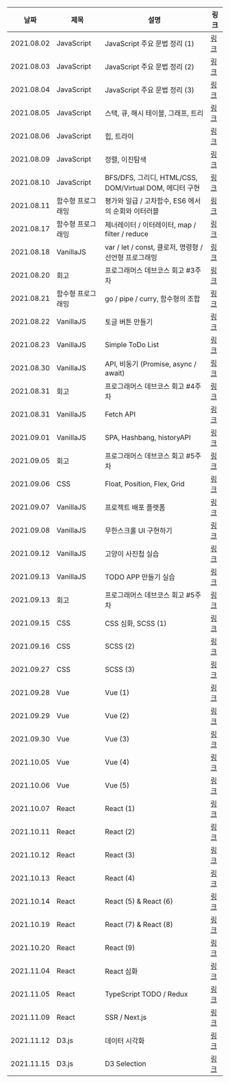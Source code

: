 |날짜|제목|설명|링크|
|---|---|---|---|
|2021.08.02|JavaScript|JavaScript 주요 문법 정리 (1)|[링크](https://velog.io/@krungy/TIL21.8.2)|
|2021.08.03|JavaScript|JavaScript 주요 문법 정리 (2)|[링크](https://velog.io/@krungy/TIL21.8.3)|
|2021.08.04|JavaScript|JavaScript 주요 문법 정리 (3)|[링크](https://velog.io/@krungy/TIL21.8.4)|
|2021.08.05|JavaScript|스택, 큐, 해시 테이블, 그래프, 트리|[링크](https://velog.io/@krungy/TIL21.8.5)|
|2021.08.06|JavaScript|힙, 트라이|[링크](https://velog.io/@krungy/TIL21.8.6)|
|2021.08.09|JavaScript|정렬, 이진탐색|[링크](https://velog.io/@krungy/TIL21.8.9)|
|2021.08.10|JavaScript|BFS/DFS, 그리디, HTML/CSS, DOM/Virtual DOM, 에디터 구현|[링크](https://velog.io/@krungy/TIL21.8.10)|
|2021.08.11|함수형 프로그래밍|평가와 일급 / 고차함수, ES6 에서의 순회와 이터러블|[링크](https://velog.io/@krungy/TIL21.8.11)|
|2021.08.17|함수형 프로그래밍|제너레이터 / 이터레이터, map / filter / reduce|[링크](https://velog.io/@krungy/TIL21.8.17)|
|2021.08.18|VanillaJS|var / let / const, 클로저, 명령형 / 선언형 프로그래밍|[링크](https://velog.io/@krungy/TIL21.8.18)|
|2021.08.20|회고|프로그래머스 데브코스 회고 #3주차|[링크](https://velog.io/@krungy/프로그래머스-데브코스-회고-3)|
|2021.08.21|함수형 프로그래밍|go / pipe / curry, 함수형의 조합|[링크](https://velog.io/@krungy/TIL21.8.21)|
|2021.08.22|VanillaJS|토글 버튼 만들기|[링크](https://velog.io/@krungy/TIL21.08.22)|
|2021.08.23|VanillaJS|Simple ToDo List|[링크](https://velog.io/@krungy/TIL21.08.23)|
|2021.08.30|VanillaJS|API, 비동기 (Promise, async / await)|[링크](https://velog.io/@krungy/TIL21.08.30)|
|2021.08.31|회고|프로그래머스 데브코스 회고 #4주차|[링크](https://velog.io/@krungy/프로그래머스-데브코스-회고-4)|
|2021.08.31|VanillaJS|Fetch API|[링크](https://velog.io/@krungy/TIL21.08.31)|
|2021.09.01|VanillaJS|SPA, Hashbang, historyAPI|[링크](https://velog.io/@krungy/TIL21.09.01)|
|2021.09.05|회고|프로그래머스 데브코스 회고 #5주차|[링크](https://velog.io/@krungy/프로그래머스-데브코스-회고-5)|
|2021.09.06|CSS|Float, Position, Flex, Grid|[링크](https://velog.io/@krungy/TIL21.09.06)|
|2021.09.07|VanillaJS|프로젝트 배포 플랫폼|[링크](https://velog.io/@krungy/TIL21.09.07)|
|2021.09.08|VanillaJS|무한스크롤 UI 구현하기|[링크](https://velog.io/@krungy/TIL21.09.08)|
|2021.09.12|VanillaJS|고양이 사진첩 실습|[링크](https://velog.io/@krungy/TIL21.09.12)|
|2021.09.13|VanillaJS|TODO APP 만들기 실습|[링크](https://velog.io/@krungy/TIL21.09.13)|
|2021.09.13|회고|프로그래머스 데브코스 회고 #5주차|[링크](https://velog.io/@krungy/프로그래머스-데브코스-회고-6)|
|2021.09.15|CSS|CSS 심화, SCSS (1)|[링크](https://velog.io/@krungy/TIL21.09.15)|
|2021.09.16|CSS|SCSS (2)|[링크](https://velog.io/@krungy/TIL21.09.16)|
|2021.09.27|CSS|SCSS (3)|[링크](https://velog.io/@krungy/TIL21.09.27)|
|2021.09.28|Vue|Vue (1)|[링크](https://velog.io/@krungy/TIL21.09.28)|
|2021.09.29|Vue|Vue (2)|[링크](https://velog.io/@krungy/TIL21.09.29)|
|2021.09.30|Vue|Vue (3)|[링크](https://velog.io/@krungy/TIL21.09.30)|
|2021.10.05|Vue|Vue (4)|[링크](https://velog.io/@krungy/TIL21.10.05)|
|2021.10.06|Vue|Vue (5)|[링크](https://velog.io/@krungy/TIL21.10.06)|
|2021.10.07|React|React (1)|[링크](https://velog.io/@krungy/TIL21.10.07)|
|2021.10.11|React|React (2)|[링크](https://velog.io/@krungy/TIL21.10.11)|
|2021.10.12|React|React (3)|[링크](https://velog.io/@krungy/TIL21.10.12)|
|2021.10.13|React|React (4)|[링크](https://velog.io/@krungy/TIL21.10.13)|
|2021.10.14|React|React (5) & React (6)|[링크](https://velog.io/@krungy/TIL21.10.14)|
|2021.10.19|React|React (7) & React (8)|[링크](https://velog.io/@krungy/TIL21.10.19)|
|2021.10.20|React|React (9)|[링크](https://velog.io/@krungy/TIL21.10.20)|
|2021.11.04|React|React 심화|[링크](https://velog.io/@krungy/TIL21.11.04)|
|2021.11.05|React|TypeScript TODO / Redux|[링크](https://velog.io/@krungy/TIL21.11.05)|
|2021.11.09|React|SSR / Next.js|[링크](https://velog.io/@krungy/TIL21.11.09)|
|2021.11.12|D3.js|데이터 시각화|[링크](https://velog.io/@krungy/TIL21.11.12)|
|2021.11.15|D3.js|D3 Selection|[링크](https://velog.io/@krungy/TIL21.11.15)|